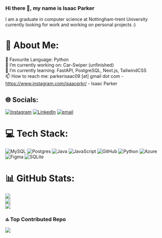 ### Hi there 👋, my name is Isaac Parker
I am a graduate in computer science at Nottingham-trent University currently looking for work and working on personal projects :)

# 💫 About Me:
🐍 Favourite Language: Python<br>🔭 I’m currently working on: Car-Swiper (unfinished)<br>🌱 I’m currently learning: FastAPI, PostgreSQL, Next.js, TailwindCSS<br>📫 How to reach me: parkerisaac09 [at] gmail dot com - https://www.instagram.com/isaacprkr/ - Isaac Parker


## 🌐 Socials:
[![Instagram](https://img.shields.io/badge/Instagram-%23E4405F.svg?logo=Instagram&logoColor=white)](https://instagram.com/isaacprkr) [![LinkedIn](https://img.shields.io/badge/LinkedIn-%230077B5.svg?logo=linkedin&logoColor=white)](https://linkedin.com/in/isaac-parker-a1477a179) [![email](https://img.shields.io/badge/Email-D14836?logo=gmail&logoColor=white)](mailto:parkerisaac09@gmail.com) 

# 💻 Tech Stack:
![MySQL](https://img.shields.io/badge/mysql-4479A1.svg?style=for-the-badge&logo=mysql&logoColor=white) ![Postgres](https://img.shields.io/badge/postgres-%23316192.svg?style=for-the-badge&logo=postgresql&logoColor=white) ![Java](https://img.shields.io/badge/java-%23ED8B00.svg?style=for-the-badge&logo=openjdk&logoColor=white) ![JavaScript](https://img.shields.io/badge/javascript-%23323330.svg?style=for-the-badge&logo=javascript&logoColor=%23F7DF1E) ![GitHub](https://img.shields.io/badge/github-%23121011.svg?style=for-the-badge&logo=github&logoColor=white) ![Python](https://img.shields.io/badge/python-3670A0?style=for-the-badge&logo=python&logoColor=ffdd54) ![Azure](https://img.shields.io/badge/azure-%230072C6.svg?style=for-the-badge&logo=microsoftazure&logoColor=white) ![Figma](https://img.shields.io/badge/figma-%23F24E1E.svg?style=for-the-badge&logo=figma&logoColor=white)  ![SQLite](https://img.shields.io/badge/sqlite-%2307405e.svg?style=for-the-badge&logo=sqlite&logoColor=white)
# 📊 GitHub Stats:
![](https://github-readme-stats.vercel.app/api?username=IsaacPrkr&theme=dark&hide_border=false&include_all_commits=false&count_private=false)<br/>
![](https://nirzak-streak-stats.vercel.app/?user=IsaacPrkr&theme=dark&hide_border=false)<br/>
![](https://github-readme-stats.vercel.app/api/top-langs/?username=IsaacPrkr&theme=dark&hide_border=false&include_all_commits=false&count_private=false&layout=compact)

### 🔝 Top Contributed Repo
![](https://github-contributor-stats.vercel.app/api?username=IsaacPrkr&limit=5&theme=dark&combine_all_yearly_contributions=true)

<!-- Proudly created with GPRM ( https://gprm.itsvg.in ) -->


